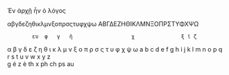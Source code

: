 Ἐν ἀρχῇ ἦν ὁ λόγος

αβγδεζηθικλμνξοπρσςτυφχψω ΑΒΓΔΕΖΗΘΙΚΛΜΝΞΟΠΡΣΤΥΦΧΨΩ



            ευ  φ   γ   ἡ                   χ               ξ ϊ ζ
α β   γ δ ε   ζ   η   θ   ι   κ λ μ ν ξ ο π   ρ σ ς τ υ           φ   χ  ψ  ω
a b c   d   e   f   g   h i j k l m n   o p q r s   t u v w x y z        
      g   é   z   è   th              x                            ph ch ps au
